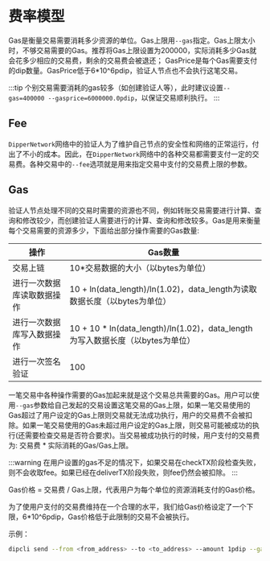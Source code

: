 # 费率模型

Gas是衡量交易需要消耗多少资源的单位。Gas上限用`--gas`指定。Gas上限太小时，不够交易需要的Gas。推荐将Gas上限设置为200000，实际消耗多少Gas就会花多少相应的交易费，剩余的交易费会被退还；
GasPrice是每个Gas需要支付的dip数量。GasPrice低于6*10^6pdip，验证人节点也不会执行这笔交易。

:::tip
个别交易需要消耗的gas较多（如创建验证人等），此时建议设置`--gas=400000 --gasprice=6000000.0pdip`，以保证交易顺利执行。
:::

## Fee

`DipperNetwork`网络中的验证人为了维护自己节点的安全性和网络的正常运行，付出了不小的成本。因此，在`DipperNetwork`网络中的各种交易都需要支付一定的交易费。各种交易中的`--fee`选项就是用来指定交易中支付的交易费上限的参数。

## Gas

验证人节点处理不同的交易时需要的资源也不同，例如转账交易需要进行计算、查询和修改较少，而创建验证人需要进行的计算、查询和修改较多。Gas是用来衡量每个交易需要的资源多少，下面给出部分操作需要的Gas数量:

| 操作                       | Gas数量                                        |
| -------------------------- | ---------------------------------------------- |
| 交易上链 | 10*交易数据的大小（以bytes为单位） |
| 进行一次数据库读取数据操作 | 10 + ln(data_length)/ln(1.02)，data_length为读取数据长度（以bytes为单位）|
| 进行一次数据库写入数据操作 | 10 + 10 * ln(data_length)/ln(1.02)，data_length为写入数据长度（以bytes为单位）|
| 进行一次签名验证 | 100 |

一笔交易中各种操作需要的Gas加起来就是这个交易总共需要的Gas。用户可以使用`--gas`参数给自己发起的交易设置这笔交易的Gas上限，如果一笔交易使用的Gas超过了用户设定的Gas上限则交易就无法成功执行，用户的交易费不会被扣除。如果一笔交易使用的Gas未超过用户设定的Gas上限，则交易可能被成功的执行(还需要检查交易是否符合要求)。当交易被成功执行的时候，用户支付的交易费为: 交易费 * 实际消耗的Gas/Gas上限。

:::warning
在用户设置的gas不足的情况下，如果交易在checkTX阶段检查失败，则不会收取fee。如果已经在deliverTX阶段失败，则fee仍然会被扣除。
:::

Gas价格 = 交易费 / Gas上限，代表用户为每个单位的资源消耗支付的Gas价格。

为了使用户支付的交易费维持在一个合理的水平，我们给Gas价格设定了一个下限，6*10^6pdip，Gas价格低于此限制的交易不会被执行。

示例：

```bash
dipcli send --from <from_address> --to <to_address> --amount 1pdip --gas=100000 --chain-id=dipperhub --from=<key-name>
```

